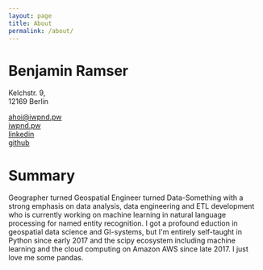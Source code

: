 ```yaml
---
layout: page
title: About
permalink: /about/
---
```


# Benjamin Ramser
Kelchstr. 9,  
12169 Berlin  

[ahoi@iwpnd.pw](mailto:ahoi@iwpnd.pw)  
[iwpnd.pw](https://iwpnd.pw)  
[linkedin](https://www.linkedin.com/in/benjamin-ramser/)  
[github](https://github.com/iwpnd)

# Summary

Geographer turned Geospatial Engineer turned Data-Something with a strong emphasis on data analysis, data engineering and ETL development who is currently working on machine learning in natural language processing for named entity recognition. I got a profound eduction in geospatial data science and GI-systems, but I'm entirely self-taught in Python since early 2017 and the scipy ecosystem including machine learning and the cloud computing on Amazon AWS since late 2017. I just love me some pandas.